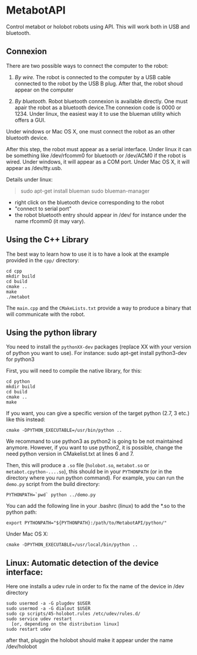# MetabotAPI

Control metabot or holobot robots using API. This will work both in
USB and bluetooth.

## Connexion

There are two possible ways to connect the computer to the robot:

1. *By wire.* The robot is connected to the computer by a USB cable
connected to the robot by the USB B plug. After that, the robot shoud appear on the computer 

2. *By bluetooth.* Robot bluetooth connexion is available
directly. One must apair the robot as a bluetooth device.The connexion
code is 0000 or 1234. Under linux, the easiest way it to use the
blueman utility which offers a GUI.

Under windows or Mac OS X, one must connect the robot as an other
bluetooth device.

After this step, the robot must appear as a serial interface. Under
linux it can be something like /dev/rfcomm0 for bluetooth or /dev/ACM0
if the robot is wired. Under windows, it will appear as a COM
port. Under Mac OS X, it will appear as /dev/tty.usb<something>.

Details under linux:

   > sudo apt-get install blueman
   > sudo blueman-manager
   - right click on the bluetooth device corresponding to the robot
   - "connect to serial port"
   - the robot bluetooth entry should appear in /dev/
     for instance under the name rfcomm0 (it may vary).

## Using the C++ Library

The best way to learn how to use it is to have a look at the example provided in
the `cpp/` directory:

    cd cpp
    mkdir build
    cd build
    cmake ..
    make
    ./metabot

The `main.cpp` and the `CMakeLists.txt` provide a way to produce a binary that will
communicate with the robot.

## Using the python library

You need to install the `pythonXX-dev` packages (replace XX with your
version of python you want to use). For instance:
    sudo apt-get install python3-dev
for python3

First, you will need to compile the native library, for this:

    cd python
    mkdir build
    cd build
    cmake ..
    make
    
If you want, you can give a specific version of the target python (2.7, 3 etc.) like
this instead:

    cmake -DPYTHON_EXECUTABLE=/usr/bin/python ..

We recommand to use python3 as python2 is going to be not maintained
anymore. However, if you want to use python2, it is possible, change
the need python version in CMakelist.txt at lines 6 and 7.

Then, this will produce a `.so` file (`holobot.so`, `metabot.so` or
`metabot.cpython-....so`), this should be in your `PYTHONPATH` (or in
the directory where you run python command). For example, you can run
the `demo.py` script from the build directory:

    PYTHONPATH=`pwd` python ../demo.py

You can add the following line in your .bashrc (linux) to add the *.so
to the python path:

    export PYTHONPATH="${PYTHONPATH}:/path/to/MetabotAPI/python/"

Under Mac OS X:
      
    cmake -DPYTHON_EXECUTABLE=/usr/local/bin/python ..

## Linux: Automatic detection of the device interface:

Here one installs a udev rule in order to fix the name of the device in /dev directory

    sudo usermod -a -G plugdev $USER
    sudo usermod -a -G dialout $USER
    sudo cp scripts/45-holobot.rules /etc/udev/rules.d/
    sudo service udev restart
      [or, depending on the distribution linux]	 
    sudo restart udev

after that, pluggin the holobot should make it appear under the name /dev/holobot
